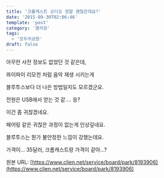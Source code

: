 ```yaml
---
title: '크롬캐스트 오디오 정말 괜찮은데요?'
date: '2015-09-30T02:06:46'
template: 'post'
category: '클리앙'
tags: 
  - '모두의공원'
draft: false
---
```


아무런 사전 정보도 없었던 것 같은데,

와이파이 리모컨 처럼 음악 재생 시키는게

블루투스보다 더 나은 방법일지도 모르겠군요.

전원은 USB에서 얻는 것 같.... 응?

이건 좀 귀찮겠네요.

페어링 같은 귀찮은 과정이 없는게 인상깊네요.

블루투스는 뭔가 불안정한 느낌이 강했는데요.

가격이... 35달러, 크롬캐스트랑 가격이 같아...?

원본 URL: [https://www.clien.net/service/board/park/8193906](https://www.clien.net/service/board/park/8193906)